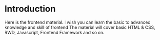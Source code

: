 # Introduction
Here is the frontend material.
I wish you can learn the basic to advanced knowledge and skill of frontend
The material will cover basic HTML & CSS, RWD, Javascript, Frontend Framework and so on.